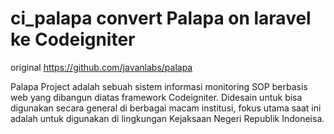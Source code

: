 # ci_palapa convert Palapa on laravel ke Codeigniter
original https://github.com/javanlabs/palapa


Palapa Project adalah sebuah sistem informasi monitoring SOP berbasis web yang dibangun diatas framework Codeigniter. 
Didesain untuk bisa digunakan secara general di berbagai macam institusi, fokus utama saat ini adalah untuk digunakan 
di lingkungan Kejaksaan Negeri Republik Indoneisa.
